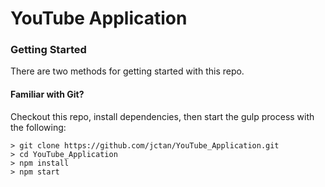 # YouTube Application

### Getting Started

There are two methods for getting started with this repo.

#### Familiar with Git?
Checkout this repo, install dependencies, then start the gulp process with the following:

```
> git clone https://github.com/jctan/YouTube_Application.git
> cd YouTube_Application
> npm install
> npm start
```

